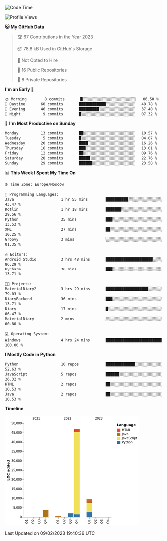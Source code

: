 <!--START_SECTION:waka-->
![Code Time](http://img.shields.io/badge/Code%20Time-21%20hrs%2032%20mins-blue)

![Profile Views](http://img.shields.io/badge/Profile%20Views-73-blue)

**🐱 My GitHub Data** 

> 🏆 67 Contributions in the Year 2023
 > 
> 📦 78.8 kB Used in GitHub's Storage 
 > 
> 🚫 Not Opted to Hire
 > 
> 📜 16 Public Repositories 
 > 
> 🔑 8 Private Repositories  
 > 
**I'm an Early 🐤** 

```text
🌞 Morning        8 commits       █░░░░░░░░░░░░░░░░░░░░░░░░   06.50 % 
🌆 Daytime       60 commits       ████████████░░░░░░░░░░░░░   48.78 % 
🌃 Evening       46 commits       █████████░░░░░░░░░░░░░░░░   37.40 % 
🌙 Night          9 commits       █░░░░░░░░░░░░░░░░░░░░░░░░   07.32 % 

```
📅 **I'm Most Productive on Sunday** 

```text
Monday          13 commits       ██░░░░░░░░░░░░░░░░░░░░░░░   10.57 % 
Tuesday          5 commits       █░░░░░░░░░░░░░░░░░░░░░░░░   04.07 % 
Wednesday       20 commits       ████░░░░░░░░░░░░░░░░░░░░░   16.26 % 
Thursday        16 commits       ███░░░░░░░░░░░░░░░░░░░░░░   13.01 % 
Friday          12 commits       ██░░░░░░░░░░░░░░░░░░░░░░░   09.76 % 
Saturday        28 commits       █████░░░░░░░░░░░░░░░░░░░░   22.76 % 
Sunday          29 commits       ██████░░░░░░░░░░░░░░░░░░░   23.58 % 

```


📊 **This Week I Spent My Time On** 

```text
⌚︎ Time Zone: Europe/Moscow

💬 Programming Languages: 
Java                     1 hr 55 mins        ██████████░░░░░░░░░░░░░░░   43.47 % 
Kotlin                   1 hr 18 mins        ███████░░░░░░░░░░░░░░░░░░   29.56 % 
Python                   35 mins             ███░░░░░░░░░░░░░░░░░░░░░░   13.53 % 
XML                      27 mins             ██░░░░░░░░░░░░░░░░░░░░░░░   10.25 % 
Groovy                   3 mins              ░░░░░░░░░░░░░░░░░░░░░░░░░   01.35 % 

🔥 Editors: 
Android Studio           3 hrs 48 mins       █████████████████████░░░░   86.29 % 
PyCharm                  36 mins             ███░░░░░░░░░░░░░░░░░░░░░░   13.71 % 

🐱‍💻 Projects: 
MaterialDiary2           3 hrs 29 mins       ███████████████████░░░░░░   79.03 % 
DiaryBackend             36 mins             ███░░░░░░░░░░░░░░░░░░░░░░   13.71 % 
Diary                    17 mins             █░░░░░░░░░░░░░░░░░░░░░░░░   06.47 % 
MaterialDiary            2 mins              ░░░░░░░░░░░░░░░░░░░░░░░░░   00.80 % 

💻 Operating System: 
Windows                  4 hrs 24 mins       █████████████████████████   100.00 % 

```

**I Mostly Code in Python** 

```text
Python                   10 repos            █████████████░░░░░░░░░░░░   52.63 % 
JavaScript               5 repos             ██████░░░░░░░░░░░░░░░░░░░   26.32 % 
HTML                     2 repos             ██░░░░░░░░░░░░░░░░░░░░░░░   10.53 % 
Java                     2 repos             ██░░░░░░░░░░░░░░░░░░░░░░░   10.53 % 

```


**Timeline**

![Chart not found](https://raw.githubusercontent.com/Adlemex/Adlemex/main/charts/bar_graph.png) 


 Last Updated on 09/02/2023 19:40:36 UTC
<!--END_SECTION:waka-->
